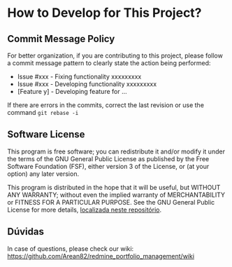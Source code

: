 How to Develop for This Project?
============

Commit Message Policy
-------

For better organization, if you are contributing to this project, please follow a commit message pattern to clearly state the action being performed:

*    Issue #xxx - Fixing functionality xxxxxxxxx
*    Issue #xxx - Developing functionality xxxxxxxxx
*    [Feature y] - Developing feature for ...

If there are errors in the commits, correct the last revision or use the command ```git rebase -i``` 

Software License
------

This program is free software; you can redistribute it and/or modify it under the terms of the GNU General Public License as published by the Free Software Foundation (FSF), either version 3 of the License, or (at your option) any later version.

This program is distributed in the hope that it will be useful, but WITHOUT ANY WARRANTY; without even the implied warranty of MERCHANTABILITY or FITNESS FOR A PARTICULAR PURPOSE. See the GNU General Public License for more details, [localizada neste repositório](LICENSE).

Dúvidas
-------

In case of questions, please check our wiki: https://github.com/Arean82/redmine_portfolio_management/wiki
